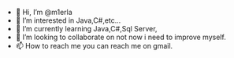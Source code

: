 - 👋 Hi, I’m @m1erla
- 👀 I’m interested in Java,C#,etc...
- 🌱 I’m currently learning Java,C#,Sql Server,
- 💞️ I’m looking to collaborate on not now i need to improve myself.
- 📫 How to reach me you can reach me on gmail.

<!---
m1erla/m1erla is a ✨ special ✨ repository because its `README.md` (this file) appears on your GitHub profile.
You can click the Preview link to take a look at your changes.
--->
